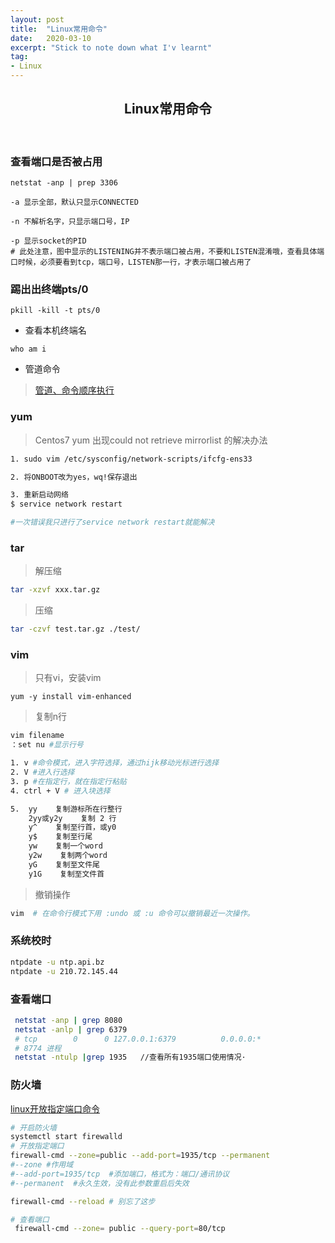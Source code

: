 ```yaml
---
layout: post
title:  "Linux常用命令"
date:   2020-03-10
excerpt: "Stick to note down what I'v learnt"
tag:
- Linux
---
```


<center><H2><b>Linux常用命令</b></H2></center><br>

### 查看端口是否被占用

```shell
netstat -anp | prep 3306

-a 显示全部，默认只显示CONNECTED

-n 不解析名字，只显示端口号，IP

-p 显示socket的PID
# 此处注意，图中显示的LISTENING并不表示端口被占用，不要和LISTEN混淆哦，查看具体端口时候，必须要看到tcp，端口号，LISTEN那一行，才表示端口被占用了
```

### 踢出出终端pts/0

```shell
pkill -kill -t pts/0
```

- 查看本机终端名

```shell
who am i
```

- 管道命令

> [管道、命令顺序执行](https://www.jianshu.com/p/9c0c2b57cb73)

### yum

> Centos7 yum 出现could not retrieve mirrorlist 的解决办法

```bash
1. sudo vim /etc/sysconfig/network-scripts/ifcfg-ens33 

2. 将ONBOOT改为yes，wq!保存退出

3. 重新启动网络
$ service network restart

#一次错误我只进行了service network restart就能解决
```

### tar

> 解压缩

```bash
tar -xzvf xxx.tar.gz
```

> 压缩

```bash
tar -czvf test.tar.gz ./test/
```

### vim

> 只有vi，安装vim

```shell
yum -y install vim-enhanced
```

> 复制n行

```bash
vim filename
：set nu #显示行号

1. v #命令模式，进入字符选择，通过hijk移动光标进行选择
2. V #进入行选择
3. p #在指定行，就在指定行粘贴
4. ctrl + V # 进入块选择

5. 	yy    复制游标所在行整行 
    2yy或y2y    复制 2 行
    y^    复制至行首，或y0
    y$    复制至行尾
    yw    复制一个word
    y2w    复制两个word 
    yG    复制至文件尾
    y1G    复制至文件首


```

> 撤销操作

```bash
vim  # 在命令行模式下用 :undo 或 :u 命令可以撤销最近一次操作。
```

### 系统校时

```bash
ntpdate -u ntp.api.bz
ntpdate -u 210.72.145.44

```

### 查看端口

```bash
 netstat -anp | grep 8080
 netstat -anlp | grep 6379
 # tcp        0      0 127.0.0.1:6379          0.0.0.0:*               LISTEN      8774/./src/redis-se
 # 8774 进程
 netstat -ntulp |grep 1935   //查看所有1935端口使用情况·
```



### 防火墙

[linux开放指定端口命令](https://www.cnblogs.com/sxmny/p/11224842.html)

```bash
# 开启防火墙 
systemctl start firewalld
# 开放指定端口
firewall-cmd --zone=public --add-port=1935/tcp --permanent
#--zone #作用域
#--add-port=1935/tcp  #添加端口，格式为：端口/通讯协议
#--permanent  #永久生效，没有此参数重启后失效

firewall-cmd --reload # 别忘了这步

# 查看端口
 firewall-cmd --zone= public --query-port=80/tcp
```





